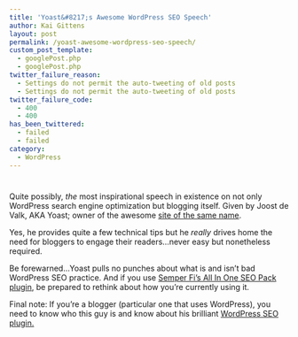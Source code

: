 ```yaml
---
title: 'Yoast&#8217;s Awesome WordPress SEO Speech'
author: Kai Gittens
layout: post
permalink: /yoast-awesome-wordpress-seo-speech/
custom_post_template:
  - googlePost.php
  - googlePost.php
twitter_failure_reason:
  - Settings do not permit the auto-tweeting of old posts
  - Settings do not permit the auto-tweeting of old posts
twitter_failure_code:
  - 400
  - 400
has_been_twittered:
  - failed
  - failed
category:
  - WordPress
---
```

# 

Quite possibly, *the* most inspirational speech in existence on not only WordPress search engine optimization but blogging itself. Given by Joost de Valk, AKA Yoast; owner of the awesome [site of the same name][1].

 [1]: http://yoast.com/

Yes, he provides quite a few technical tips but he *really* drives home the need for bloggers to engage their readers…never easy but nonetheless required.

Be forewarned…Yoast pulls no punches about what is and isn’t bad WordPress SEO practice. And if you use [Semper Fi’s All In One SEO Pack plugin][2], be prepared to rethink about how you’re currently using it.

 [2]: http://semperfiwebdesign.com/portfolio/wordpress/wordpress-plugins/all-in-one-seo-pack/

Final note: If you’re a blogger (particular one that uses WordPress), you need to know who this guy is and know about his brilliant [WordPress SEO plugin.][3]

 [3]: http://yoast.com/wordpress/seo/